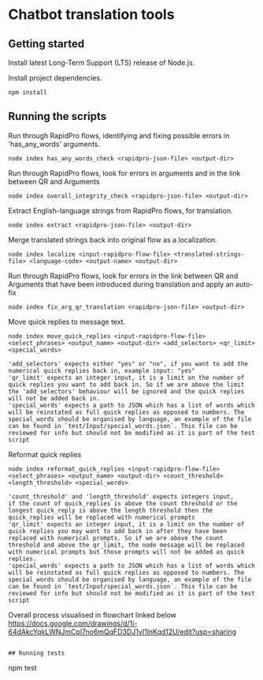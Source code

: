 # Chatbot translation tools

## Getting started

Install latest Long-Term Support (LTS) release of Node.js.

Install project dependencies.
```
npm install
```

## Running the scripts

Run through RapidPro flows, identifying and fixing possible errors in 'has_any_words' arguments.
```
node index has_any_words_check <rapidpro-json-file> <output-dir>
```

Run through RapidPro flows, look for errors in arguments and in the link between QR and Arguments 
```
node index overall_integrity_check <rapidpro-json-file> <output-dir>
```

Extract English-language strings from RapidPro flows, for translation.
```
node index extract <rapidpro-json-file> <output-dir>
```

Merge translated strings back into original flow as a localization.
```
node index localize <input-rapidpro-flow-file> <translated-strings-file> <language-code> <output-name> <output-dir>
```

Run through RapidPro flows, look for errors in the link between QR and Arguments that have been introduced during translation and apply an auto-fix 
```
node index fix_arg_qr_translation <rapidpro-json-file> <output-dir>
```

Move quick replies to message text.
```
node index move_quick_replies <input-rapidpro-flow-file> <select_phrases> <output_name> <output-dir> <add_selectors> <qr_limit> <special_words>

'add_selectors' expects either "yes" or "no", if you want to add the numerical quick replies back in, example input: "yes"
'qr_limit' expects an integer input, it is a limit on the number of quick replies you want to add back in. So if we are above the limit the 'add_selectors' behaviour will be ignored and the quick replies will not be added back in. 
'special_words' expects a path to JSON which has a list of words which will be reinstated as full quick replies as opposed to numbers. The special_words should be organised by language, an example of the file can be found in `test/Input/special_words.json`. This file can be reviewed for info but should not be modified as it is part of the test script
```

Reformat quick replies
```
node index reformat_quick_replies <input-rapidpro-flow-file> <select_phrases> <output_name> <output-dir> <count_threshold> <length_threshold> <special_words>

'count_threshold' and 'length_threshold' expects integers input, 
if the count of quick_replies is above the count threshold or the longest quick_reply is above the length threshold then the quick_replies will be replaced with numerical prompts
'qr_limit' expects an integer input, it is a limit on the number of quick replies you may want to add back in after they have been replaced with numerical prompts. So if we are above the count threshold and above the qr_limit, the node message will be replaced with numerical prompts but those prompts will not be added as quick replies. 
'special_words' expects a path to JSON which has a list of words which will be reinstated as full quick replies as opposed to numbers. The special_words should be organised by language, an example of the file can be found in `test/Input/special_words.json`. This file can be reviewed for info but should not be modified as it is part of the test script
```

Overall process visualised in flowchart linked below
https://docs.google.com/drawings/d/1i-64dAkcYqkLWNJmCpl7no6mQqFD3DJ1vI1lnKqd12U/edit?usp=sharing
```

## Running tests

```
npm test
```


